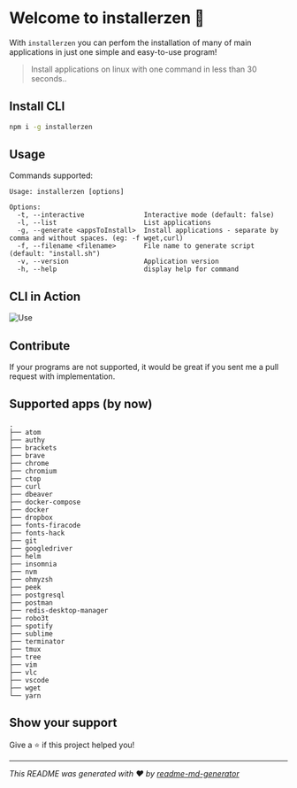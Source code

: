 # Welcome to installerzen 👑
With `installerzen` you can perfom the installation of many of main applications in just one simple and easy-to-use program!

> Install applications on linux with one command in less than 30 seconds..

## Install CLI

```sh
npm i -g installerzen
```

## Usage
Commands supported:
```
Usage: installerzen [options]

Options:
  -t, --interactive               Interactive mode (default: false)
  -l, --list                      List applications
  -g, --generate <appsToInstall>  Install applications - separate by comma and without spaces. (eg: -f wget,curl)
  -f, --filename <filename>       File name to generate script (default: "install.sh")
  -v, --version                   Application version
  -h, --help                      display help for command
```
## CLI in Action
![Use](http://jfollmann.com/installerzen/handson.gif)

## Contribute

If your programs are not supported, it would be great if you sent me a pull request with implementation.

## Supported apps (by now)

```
.
├── atom
├── authy
├── brackets
├── brave
├── chrome
├── chromium
├── ctop
├── curl
├── dbeaver
├── docker-compose
├── docker
├── dropbox
├── fonts-firacode
├── fonts-hack
├── git
├── googledriver
├── helm
├── insomnia
├── nvm
├── ohmyzsh
├── peek
├── postgresql
├── postman
├── redis-desktop-manager
├── robo3t
├── spotify
├── sublime
├── terminator
├── tmux
├── tree
├── vim
├── vlc
├── vscode
├── wget
└── yarn
```

## Show your support

Give a ⭐️ if this project helped you!

***
_This README was generated with ❤️ by [readme-md-generator](https://github.com/kefranabg/readme-md-generator)_
